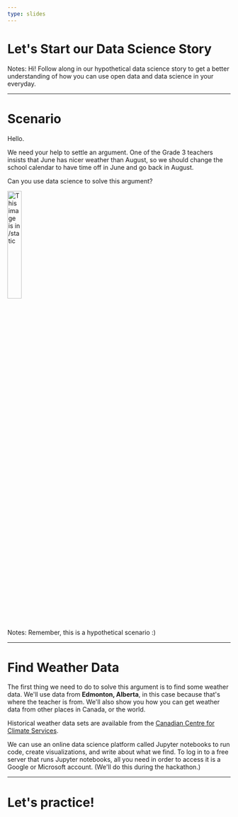 ```yaml
---
type: slides
---
```


# Let's Start our Data Science Story

Notes: Hi! Follow along in our hypothetical data science story to get a better understanding of how you can use open data and data science in your everyday.

---

# Scenario

Hello. 

We need your help to settle an argument. One of the Grade 3 teachers insists that June has nicer weather than August, so we should change the school calendar to have time off in June and go back in August.

Can you use data science to solve this argument?

<img src="Callysto-profile.png" alt="This image is in /static" width="25%">

Notes: Remember, this is a hypothetical scenario :)

---

# Find Weather Data

The first thing we need to do to solve this argument is to find some weather data. We'll use data from **Edmonton, Alberta**, in this case because that's where the teacher is from. We'll also show you how you can get weather data from other places in Canada, or the world.

Historical weather data sets are available from the [Canadian Centre for Climate Services](https://www.canada.ca/en/environment-climate-change/services/climate-change/canadian-centre-climate-services.html).

We can use an online data science platform called Jupyter notebooks to run code, create visualizations, and write about what we find. To log in to a free server that runs Jupyter notebooks, all you need in order to access it is a Google or Microsoft account. (We'll do this during the hackathon.)

---

# Let's practice!